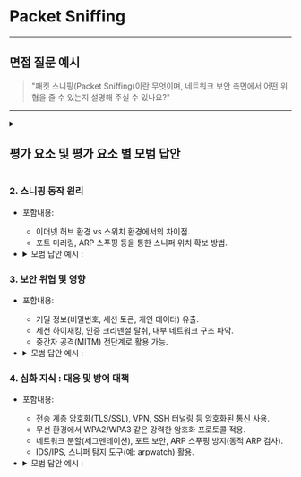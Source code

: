 # Packet Sniffing

---

## 면접 질문 예시

> "패킷 스니핑(Packet Sniffing)이란 무엇이며, 네트워크 보안 측면에서 어떤 위협을 줄 수 있는지 설명해 주실 수 있나요?"

---

<details>
  <summary><h2>평가 요소 및 평가 요소 별 모범 답안</h2></summary>

  ### 1. 패킷 스니핑의 정의
  - 포함내용:
    - 네트워크 상을 오가는 패킷을 몰래 가로채어 분석하는 행위.
    - NIC를 프로미스큐어스(promiscuous) 모드로 설정하거나 허브/스위치 미러링 포트를 이용하여 수행.
  - <details>
    <summary>모범 답안 예시 :</summary>
    
      > "패킷 스니핑은 네트워크 인터페이스 카드를 프로미스큐어스 모드로 동작시켜, 내게 전달된 패킷뿐 아니라 네트워크 상에 흐르는 모든 패킷을 캡처하고 분석하는 기법입니다."
  </details>

  ### 2. 스니핑 동작 원리
  - 포함내용:
    - 이더넷 허브 환경 vs 스위치 환경에서의 차이점.
    - 포트 미러링, ARP 스푸핑 등을 통한 스니퍼 위치 확보 방법.
  - <details>
    <summary>모범 답안 예시 :</summary>
    
      > "허브에서는 모든 트래픽이 브로드캐스트되어 쉽게 캡처되지만, 스위치 환경에서는 스패닝 포트(포트 미러링)나 ARP 스푸핑을 활용해 특정 호스트의 트래픽을 가로채야 합니다."
  </details>

  ### 3. 보안 위협 및 영향
  - 포함내용:
    - 기밀 정보(비밀번호, 세션 토큰, 개인 데이터) 유출.
    - 세션 하이재킹, 인증 크리덴셜 탈취, 내부 네트워크 구조 파악.
    - 중간자 공격(MITM) 전단계로 활용 가능.
  - <details>
    <summary>모범 답안 예시 :</summary>
    
      > "스니핑을 통해 로그인 쿠키나 평문 비밀번호를 탈취할 수 있으며, 이를 바탕으로 세션 하이재킹이나 MITM 공격을 수행할 수 있어 사용자의 민감 정보가 심각하게 노출됩니다."
  </details>

  ### 4. 심화 지식 : 대응 및 방어 대책
  - 포함내용:
    - 전송 계층 암호화(TLS/SSL), VPN, SSH 터널링 등 암호화된 통신 사용.
    - 무선 환경에서 WPA2/WPA3 같은 강력한 암호화 프로토콜 적용.
    - 네트워크 분할(세그멘테이션), 포트 보안, ARP 스푸핑 방지(동적 ARP 검사).
    - IDS/IPS, 스니퍼 탐지 도구(예: arpwatch) 활용.
  - <details>
    <summary>모범 답안 예시 :</summary>
    
      > "민감 데이터를 전송할 때는 반드시 TLS나 VPN을 사용해 패킷 내용이 암호화되도록 해야 하며, 스위치에서는 동적 ARP 검사(DAI)와 포트 보안 설정을 통해 ARP 스푸핑을 차단하고, IDS/IPS 시스템으로 비정상적 패킷 캡처 시도를 탐지해야 합니다."
  </details>

</details>
